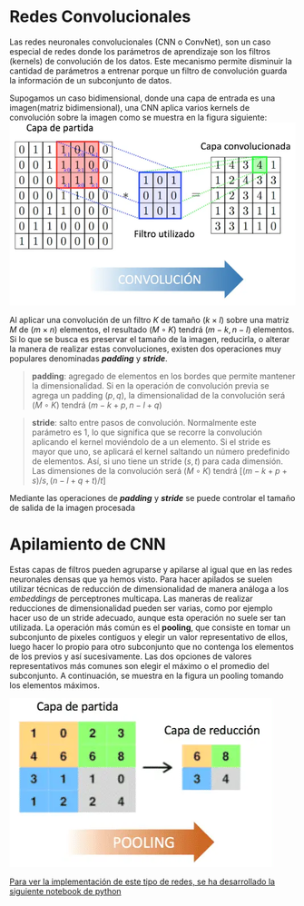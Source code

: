 # Redes Convolucionales

Las redes neuronales convolucionales (CNN o ConvNet), son un caso especial de redes donde los parámetros de aprendizaje son los filtros (kernels) de convolución de los datos. Este mecanismo permite disminuir la cantidad de parámetros a entrenar porque un filtro de convolución guarda la información de un subconjunto de datos.

Supogamos un caso bidimensional, donde una capa de entrada es una imagen(matriz bidimensional), una CNN aplica varios kernels de convolución sobre la imagen como se muestra en la figura siguiente:
![CNN](image-2.png)

Al aplicar una convolución de un filtro $K$ de tamaño $(k\times l)$ sobre una matriz $M$ de $(m\times n)$ elementos, el resultado $(M\circ K)$ tendrá $(m-k, n-l)$ elementos. Si lo que se busca es preservar el tamaño de la imagen, reducirla, o alterar la manera de realizar estas convoluciones, existen dos operaciones muy populares denominadas __*padding*__ y __*stride*__.

> **padding**: agregado de elementos en los bordes que permite mantener la dimensionalidad. Si en la operación de convolución previa se agrega un padding $(p,q)$, la dimensionalidad de la convolución será $(M\circ K)$ tendrá $(m-k+p, n-l+q)$

> **stride**: salto entre pasos de convolución. Normalmente este parámetro es 1, lo que significa que se recorre la convolución aplicando el kernel moviéndolo de a un elemento. Si el stride es mayor que uno, se aplicará el kernel saltando un número predefinido de elementos. Así, si uno tiene un stride $(s,t)$ para cada dimensión. Las dimensiones de la convolución será $(M\circ K)$ tendrá $[(m-k+p+s)/s, (n-l+q+t)/t ]$

Mediante las operaciones de ***padding*** y ***stride*** se puede controlar el tamaño de salida de la imagen procesada


# Apilamiento de CNN

Estas capas de filtros pueden agruparse y apilarse al igual que en las redes neuronales densas que ya hemos visto. Para hacer apilados se suelen utilizar técnicas de reducción de dimensionalidad de manera análoga a los _embeddings_ de perceptrones multicapa. Las maneras de realizar reducciones de dimensionalidad pueden ser varias, como por ejemplo hacer uso de un stride adecuado, aunque esta operación no suele ser tan utilizada. La operación más común es el **pooling**, que consiste en tomar un subconjunto de pixeles contiguos y elegir un valor representativo de ellos, luego hacer lo propio para otro subconjunto que no contenga los elementos de los previos y así sucesivamente. Las dos opciones de valores representativos más comunes son elegir el máximo o el promedio del subconjunto. A continuación, se muestra en la figura un pooling tomando los elementos máximos.

![Pool](image-4.png)


 [Para ver la implementación de este tipo de redes, se ha desarrollado la siguiente notebook de python](./Tema-6.3.1-redes-convolucionales.ipynb)

